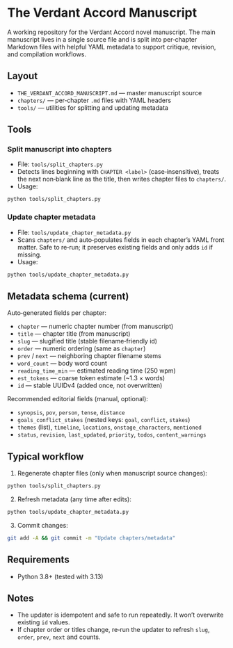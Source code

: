 # The Verdant Accord Manuscript

A working repository for the Verdant Accord novel manuscript. The main manuscript lives in a single source file and is split into per‑chapter Markdown files with helpful YAML metadata to support critique, revision, and compilation workflows.

## Layout

- `THE_VERDANT_ACCORD_MANUSCRIPT.md` — master manuscript source
- `chapters/` — per‑chapter `.md` files with YAML headers
- `tools/` — utilities for splitting and updating metadata

## Tools

### Split manuscript into chapters

- File: `tools/split_chapters.py`
- Detects lines beginning with `CHAPTER <label>` (case‑insensitive), treats the next non‑blank line as the title, then writes chapter files to `chapters/`.
- Usage:

```bash
python tools/split_chapters.py
```

### Update chapter metadata

- File: `tools/update_chapter_metadata.py`
- Scans `chapters/` and auto‑populates fields in each chapter’s YAML front matter. Safe to re‑run; it preserves existing fields and only adds `id` if missing.
- Usage:

```bash
python tools/update_chapter_metadata.py
```

## Metadata schema (current)

Auto‑generated fields per chapter:

- `chapter` — numeric chapter number (from manuscript)
- `title` — chapter title (from manuscript)
- `slug` — slugified title (stable filename‑friendly id)
- `order` — numeric ordering (same as `chapter`)
- `prev` / `next` — neighboring chapter filename stems
- `word_count` — body word count
- `reading_time_min` — estimated reading time (250 wpm)
- `est_tokens` — coarse token estimate (~1.3 × words)
- `id` — stable UUIDv4 (added once, not overwritten)

Recommended editorial fields (manual, optional):

- `synopsis`, `pov`, `person`, `tense`, `distance`
- `goals_conflict_stakes` (nested keys: `goal`, `conflict`, `stakes`)
- `themes` (list), `timeline`, `locations`, `onstage_characters`, `mentioned`
- `status`, `revision`, `last_updated`, `priority`, `todos`, `content_warnings`

## Typical workflow

1) Regenerate chapter files (only when manuscript source changes):

```bash
python tools/split_chapters.py
```

2) Refresh metadata (any time after edits):

```bash
python tools/update_chapter_metadata.py
```

3) Commit changes:

```bash
git add -A && git commit -m "Update chapters/metadata"
```

## Requirements

- Python 3.8+ (tested with 3.13)

## Notes

- The updater is idempotent and safe to run repeatedly. It won’t overwrite existing `id` values.
- If chapter order or titles change, re‑run the updater to refresh `slug`, `order`, `prev`, `next` and counts.

